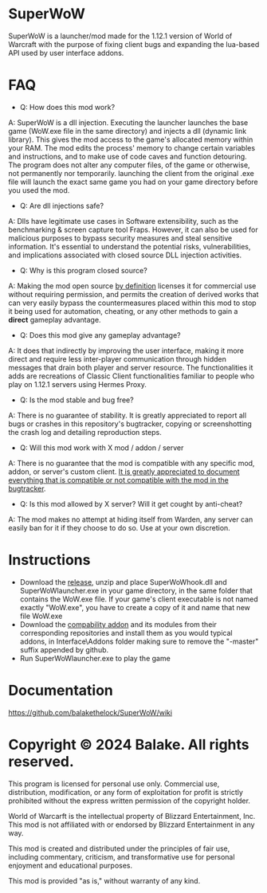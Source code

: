 # SuperWoW
SuperWoW is a launcher/mod made for the 1.12.1 version of World of Warcraft with the purpose of fixing client bugs and expanding the lua-based API used by user interface addons.

# FAQ
- Q: How does this mod work?
  
A: SuperWoW is a dll injection. Executing the launcher launches the base game (WoW.exe file in the same directory) and injects a dll (dynamic link library). This gives the mod access to the game's allocated memory within your RAM. The mod edits the process' memory to change certain variables and instructions, and to make use of code caves and function detouring. The program does not alter any computer files, of the game or otherwise, not permanently nor temporarily. launching the client from the original .exe file will launch the exact same game you had on your game directory before you used the mod.


- Q: Are dll injections safe?
  
A: Dlls have legitimate use cases in Software extensibility, such as the benchmarking & screen capture tool Fraps. However, it can also be used for malicious purposes to bypass security measures and steal sensitive information. It's essential to understand the potential risks, vulnerabilities, and implications associated with closed source DLL injection activities.


- Q: Why is this program closed source?
  
A: Making the mod open source [by definition](https://opensource.org/osd) licenses it for commercial use without requiring permission, and permits the creation of derived works that can very easily bypass the countermeasures placed within this mod to stop it being used for automation, cheating, or any other methods to gain a **direct** gameplay advantage.


- Q: Does this mod give any gameplay advantage?
  
A: It does that indirectly by improving the user interface, making it more direct and require less inter-player communication through hidden messages that drain both player and server resource. The functionalities it adds are recreations of Classic Client functionalities familiar to people who play on 1.12.1 servers using Hermes Proxy.


- Q: Is the mod stable and bug free?

A: There is no guarantee of stability. It is greatly appreciated to report all bugs or crashes in this repository's bugtracker, copying or screenshotting the crash log and detailing reproduction steps.


- Q: Will this mod work with X mod / addon / server

A: There is no guarantee that the mod is compatible with any specific mod, addon, or server's custom client. [It is greatly appreciated to document everything that is compatible or not compatible with the mod in the bugtracker](https://github.com/balakethelock/SuperWoW/wiki/Compability-with-other-mods).


- Q: Is this mod allowed by X server? Will it get cought by anti-cheat?
  
A: The mod makes no attempt at hiding itself from Warden, any server can easily ban for it if they choose to do so. Use at your own discretion.

# Instructions
- Download the [release](https://github.com/balakethelock/SuperWoW/releases/tag/Release), unzip and place SuperWoWhook.dll and SuperWoWlauncher.exe in your game directory, in the same folder that contains the WoW.exe file. If your game's client executable is not named exactly "WoW.exe", you have to create a copy of it and name that new file WoW.exe
- Download the [compability addon](https://github.com/balakethelock/SuperAPI) and its modules from their corresponding repositories and install them as you would typical addons, in Interface\Addons folder making sure to remove the "-master" suffix appended by github.
- Run SuperWoWlauncher.exe to play the game

# Documentation
https://github.com/balakethelock/SuperWoW/wiki

# Copyright © 2024 Balake. All rights reserved.

This program is licensed for personal use only. Commercial
use, distribution, modification, or any form of exploitation
for profit is strictly prohibited without the express written
permission of the copyright holder.

World of Warcarft is the intellectual property of Blizzard
Entertainment, Inc. This mod is not affiliated with or
endorsed by Blizzard Entertainment in any way.

This mod is created and distributed under the principles of
fair use, including commentary, criticism, and transformative
use for personal enjoyment and educational purposes.

This mod is provided "as is," without warranty of any kind.

